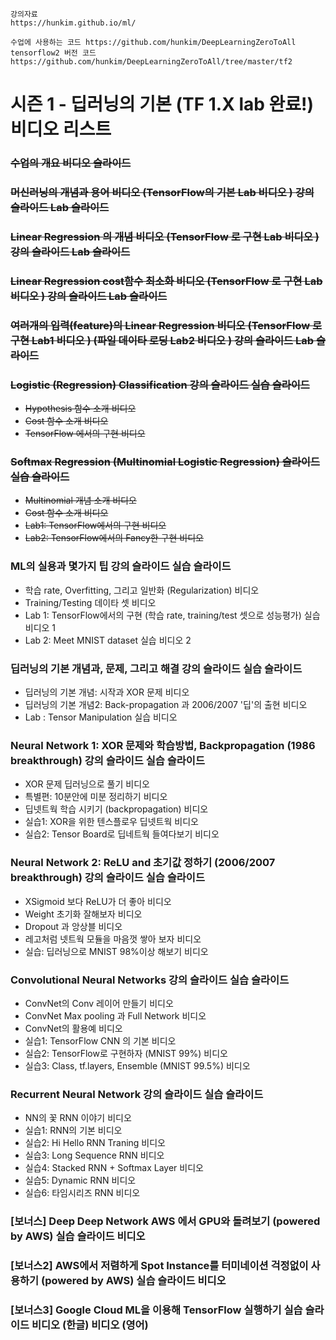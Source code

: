 ```
강의자료
https://hunkim.github.io/ml/

수업에 사용하는 코드 https://github.com/hunkim/DeepLearningZeroToAll
tensorflow2 버전 코드 https://github.com/hunkim/DeepLearningZeroToAll/tree/master/tf2
```

# 시즌 1 - 딥러닝의 기본 (TF 1.X lab 완료!) 비디오 리스트

### ~~수업의 개요 비디오  슬라이드~~
### ~~머신러닝의 개념과 용어 비디오  (TensorFlow의 기본 Lab 비디오 ) 강의 슬라이드  Lab 슬라이드~~
### ~~Linear Regression 의 개념 비디오  (TensorFlow 로 구현 Lab 비디오 ) 강의 슬라이드  Lab 슬라이드~~
### ~~Linear Regression cost함수 최소화 비디오 (TensorFlow 로 구현 Lab 비디오 ) 강의 슬라이드  Lab 슬라이드~~
### ~~여러개의 입력(feature)의 Linear Regression 비디오 (TensorFlow 로 구현 Lab1 비디오 ) (파일 데이타 로딩 Lab2 비디오 ) 강의 슬라이드  Lab 슬라이드~~ 
### ~~Logistic (Regression) Classification 강의 슬라이드  실습 슬라이드~~
- ~~Hypothesis 함수 소개 비디오~~
- ~~Cost 함수 소개 비디오~~
- ~~TensorFlow 에서의 구현 비디오~~
### ~~Softmax Regression (Multinomial Logistic Regression) 슬라이드  실습 슬라이드~~
- ~~Multinomial 개념 소개 비디오~~
- ~~Cost 함수 소개 비디오~~
- ~~Lab1: TensorFlow에서의 구현 비디오~~
- ~~Lab2: TensorFlow에서의 Fancy한 구현 비디오~~
### ML의 실용과 몇가지 팁 강의 슬라이드  실습 슬라이드 
- 학습 rate, Overfitting, 그리고 일반화 (Regularization) 비디오 
- Training/Testing 데이타 셋 비디오 
- Lab 1: TensorFlow에서의 구현 (학습 rate, training/test 셋으로 성능평가) 실습 비디오 1
- Lab 2: Meet MNIST dataset 실습 비디오 2 
### 딥러닝의 기본 개념과, 문제, 그리고 해결 강의 슬라이드  실습 슬라이드 
- 딥러닝의 기본 개념: 시작과 XOR 문제 비디오 
- 딥러닝의 기본 개념2: Back-propagation 과 2006/2007 '딥'의 출현 비디오 
- Lab : Tensor Manipulation 실습 비디오 
### Neural Network 1: XOR 문제와 학습방법, Backpropagation (1986 breakthrough) 강의 슬라이드  실습 슬라이드 
- XOR 문제 딥러닝으로 풀기 비디오 
- 특별편: 10분안에 미분 정리하기 비디오 
- 딥넷트웍 학습 시키기 (backpropagation) 비디오 
- 실습1: XOR을 위한 텐스플로우 딥넷트웍 비디오 
- 실습2: Tensor Board로 딥네트웍 들여다보기 비디오 
### Neural Network 2: ReLU and 초기값 정하기 (2006/2007 breakthrough) 강의 슬라이드  실습 슬라이드 
- XSigmoid 보다 ReLU가 더 좋아 비디오 
- Weight 초기화 잘해보자 비디오 
- Dropout 과 앙상블 비디오 
- 레고처럼 넷트웍 모듈을 마음껏 쌓아 보자 비디오 
- 실습: 딥러닝으로 MNIST 98%이상 해보기 비디오 
### Convolutional Neural Networks 강의 슬라이드  실습 슬라이드 
- ConvNet의 Conv 레이어 만들기 비디오 
- ConvNet Max pooling 과 Full Network 비디오 
- ConvNet의 활용예 비디오 
- 실습1: TensorFlow CNN 의 기본 비디오 
- 실습2: TensorFlow로 구현하자 (MNIST 99%) 비디오 
- 실습3: Class, tf.layers, Ensemble (MNIST 99.5%) 비디오 
### Recurrent Neural Network 강의 슬라이드  실습 슬라이드 
- NN의 꽃 RNN 이야기 비디오 
- 실습1: RNN의 기본 비디오 
- 실습2: Hi Hello RNN Traning 비디오 
- 실습3: Long Sequence RNN 비디오 
- 실습4: Stacked RNN + Softmax Layer 비디오 
- 실습5: Dynamic RNN 비디오 
- 실습6: 타임시리즈 RNN 비디오 
### [보너스] Deep Deep Network AWS 에서 GPU와 돌려보기 (powered by AWS) 실습 슬라이드  비디오 
### [보너스2] AWS에서 저렴하게 Spot Instance를 터미네이션 걱정없이 사용하기 (powered by AWS) 실습 슬라이드  비디오 
### [보너스3] Google Cloud ML을 이용해 TensorFlow 실행하기 실습 슬라이드  비디오 (한글)  비디오 (영어) 
